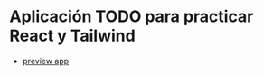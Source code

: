 # Aplicación TODO para practicar React y Tailwind

- [preview app](https://todo-app-react-tailwind-list.netlify.app/)
